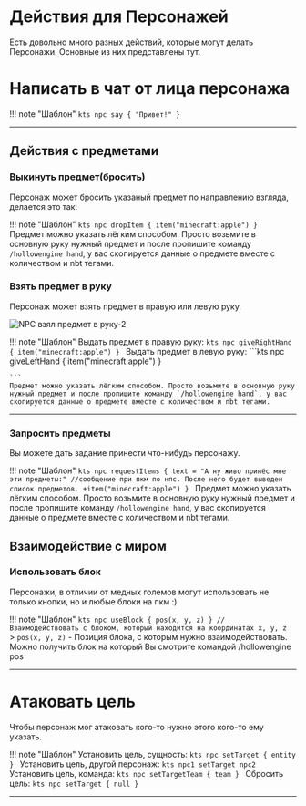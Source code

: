 # Действия для Персонажей

Есть довольно много разных действий, которые могут делать Персонажи. Основные из них представлены тут.

# Написать в чат от лица персонажа

!!! note "Шаблон"
	```kts
	npc say { "Привет!" }
	```

---

## Действия с предметами

### Выкинуть предмет(бросить)

Персонаж может бросить указаный предмет по направлению взгляда, делается это так:

!!! note "Шаблон"
	```kts
	npc dropItem { item("minecraft:apple") }
	```
	Предмет можно указать лёгким способом. Просто возьмите в основную руку нужный предмет и после пропишите команду `/hollowengine hand`, у вас скопируется данные о предмете вместе с количеством и nbt тегами.


### Взять предмет в руку

Персонаж может взять предмет в правую или левую руку.

![NPC взял предмет в руку-2](https://raw.githubusercontent.com/HollowHorizon/HollowEngineDocs/main/docs.resourses/npc-giveHandItems.gif)

!!! note "Шаблон"
	Выдать предмет в правую руку:
	```kts
	npc giveRightHand { item("minecraft:apple") }
	```
	Выдать предмет в левую руку:
	```kts
	npc giveLeftHand { item("minecraft:apple") }
	
	```
	Предмет можно указать лёгким способом. Просто возьмите в основную руку нужный предмет и после пропишите команду `/hollowengine hand`, у вас скопируется данные о предмете вместе с количеством и nbt тегами.

---

### Запросить предметы

Вы можете дать задание принести что-нибудь персонажу.

!!! note "Шаблон"
	```kts
	npc requestItems {
		text = "А ну живо принёс мне эти предметы:" //сообщение при пкм по нпс. После него будет выведен список предметов.
		+item("minecraft:apple")
	}
	```
	Предмет можно указать лёгким способом. Просто возьмите в основную руку нужный предмет и после пропишите команду `/hollowengine hand`, у вас скопируется данные о предмете вместе с количеством и nbt тегами.

## Взаимодействие с миром

### Использовать блок

Персонажи, в отличии от медных големов могут использовать не только кнопки, но и любые блоки на пкм :)

!!! note "Шаблон"
	```kts
	npc useBlock { pos(x, y, z) } // Взаимодействовать с блоком, который находится на координатах x, y, z
	```
	> `pos(x, y, z)` - Позиция блока, с которым нужно взаимодействовать. Можно получить блок на который Вы смотрите командой /hollowengine pos

---

# Атаковать цель

Чтобы персонаж мог атаковать кого-то нужно этого кого-то ему указать.

!!! note "Шаблон"
	Установить цель, сущность:
	```kts
	npc setTarget { entity }
	```
	Установить цель, другой персонаж:
	```kts
	npc1 setTarget npc2
	```
	Установить цель, команда:
	```kts
	npc setTargetTeam { team }
	```
	Сбросить цель:
	```kts
	npc setTarget { null }
	```

---
